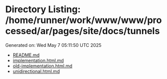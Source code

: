 # Directory Listing: /home/runner/work/www/www/processed/ar/pages/site/docs/tunnels
Generated on: Wed May  7 05:11:50 UTC 2025

- [README.md](README.md)
- [implementation.html.md](implementation.html.md)
- [old-implementation.html.md](old-implementation.html.md)
- [unidirectional.html.md](unidirectional.html.md)
